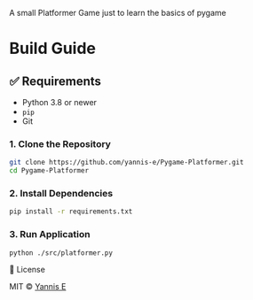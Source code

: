 A small Platformer Game just to learn the basics of pygame

# Build Guide

## ✅ Requirements

- Python 3.8 or newer
- `pip`
- Git

### 1. Clone the Repository

```bash
git clone https://github.com/yannis-e/Pygame-Platformer.git
cd Pygame-Platformer
```
### 2. Install Dependencies

```bash
pip install -r requirements.txt
```
### 3. Run Application
```bash
python ./src/platformer.py
```


📰 License

MIT © [Yannis E](https://github.com/yannis-e)
